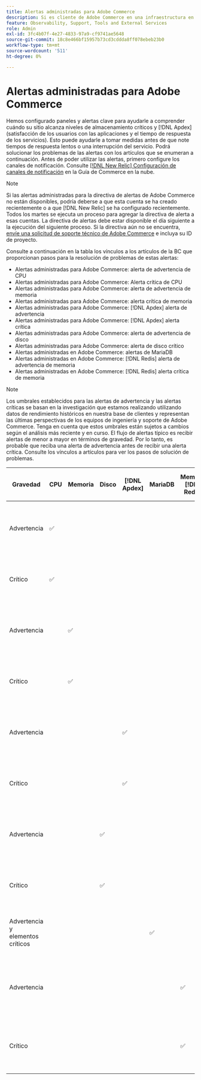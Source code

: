 ```yaml
---
title: Alertas administradas para Adobe Commerce
description: Si es cliente de Adobe Commerce en una infraestructura en la nube, puede utilizar alertas administradas para comprender el estado del sitio. Si es cliente del plan de arquitectura del plan inicial de Adobe Commerce en la infraestructura en la nube, solo recibirá alertas por las condiciones de  [!DNL Apdex]  y tasa de error.
feature: Observability, Support, Tools and External Services
role: Admin
exl-id: 3fc4b07f-4e27-4833-97a9-cf9741ae5648
source-git-commit: 18c8e466bf15957b73cd3cddda8ff078ebeb23b0
workflow-type: tm+mt
source-wordcount: '511'
ht-degree: 0%

---
```


# Alertas administradas para Adobe Commerce


Hemos configurado paneles y alertas clave para ayudarle a comprender cuándo su sitio alcanza niveles de almacenamiento críticos y [!DNL Apdex] (satisfacción de los usuarios con las aplicaciones y el tiempo de respuesta de los servicios). Esto puede ayudarle a tomar medidas antes de que note tiempos de respuesta lentos o una interrupción del servicio. Podrá solucionar los problemas de las alertas con los artículos que se enumeran a continuación. Antes de poder utilizar las alertas, primero configure los canales de notificación. Consulte [[!DNL New Relic] Configuración de canales de notificación](https://experienceleague.adobe.com/en/docs/commerce-on-cloud/user-guide/monitor/new-relic/new-relic-service) en la Guía de Commerce en la nube.

>[!NOTE]
>
>Si las alertas administradas para la directiva de alertas de Adobe Commerce no están disponibles, podría deberse a que esta cuenta se ha creado recientemente o a que [!DNL New Relic] se ha configurado recientemente. Todos los martes se ejecuta un proceso para agregar la directiva de alerta a esas cuentas. La directiva de alertas debe estar disponible el día siguiente a la ejecución del siguiente proceso. Si la directiva aún no se encuentra, [envíe una solicitud de soporte técnico de Adobe Commerce](https://experienceleague.adobe.com/en/docs/commerce-knowledge-base/kb/help-center-guide/magento-help-center-user-guide#support-case) e incluya su ID de proyecto.

Consulte a continuación en la tabla los vínculos a los artículos de la BC que proporcionan pasos para la resolución de problemas de estas alertas:

* Alertas administradas para Adobe Commerce: alerta de advertencia de CPU
* Alertas administradas para Adobe Commerce: Alerta crítica de CPU
* Alertas administradas para Adobe Commerce: alerta de advertencia de memoria
* Alertas administradas para Adobe Commerce: alerta crítica de memoria
* Alertas administradas para Adobe Commerce: [!DNL Apdex] alerta de advertencia
* Alertas administradas para Adobe Commerce: [!DNL Apdex] alerta crítica
* Alertas administradas para Adobe Commerce: alerta de advertencia de disco
* Alertas administradas para Adobe Commerce: alerta de disco crítico
* Alertas administradas en Adobe Commerce: alertas de MariaDB
* Alertas administradas en Adobe Commerce: [!DNL Redis] alerta de advertencia de memoria
* Alertas administradas en Adobe Commerce: [!DNL Redis] alerta crítica de memoria

>[!NOTE]
>
>Los umbrales establecidos para las alertas de advertencia y las alertas críticas se basan en la investigación que estamos realizando utilizando datos de rendimiento históricos en nuestra base de clientes y representan las últimas perspectivas de los equipos de ingeniería y soporte de Adobe Commerce. Tenga en cuenta que estos umbrales están sujetos a cambios según el análisis más reciente y en curso. El flujo de alertas típico es recibir alertas de menor a mayor en términos de gravedad. Por lo tanto, es probable que reciba una alerta de advertencia antes de recibir una alerta crítica. Consulte los vínculos a artículos para ver los pasos de solución de problemas.

| Gravedad | CPU | Memoria | Disco | [!DNL Apdex] | MariaDB | Memoria [!DNL Redis] | Artículo de resolución de problemas |
|----------|-----|--------|------|-------|---------|--------------|-------------------------|
| Advertencia | ✅ |        |      |       |         |              | [Alertas administradas para Adobe Commerce: alerta de advertencia de CPU](managed-alerts-for-magento-commerce-cpu-warning-alert.md) |
| Crítico | ✅ |        |      |       |         |              | [Alertas administradas para Adobe Commerce: alerta crítica de CPU](managed-alerts-on-magento-commerce-cpu-critical-alert.md) |
| Advertencia |     | ✅ |      |       |         |              | [Alertas administradas para Adobe Commerce: alerta de advertencia de memoria](managed-alerts-for-magento-commerce-memory-warning-alert.md) |
| Crítico |     | ✅ |      |       |         |              | [Alertas administradas para Adobe Commerce: alerta crítica de memoria](managed-alerts-on-magento-commerce-memory-critical-alert.md) |
| Advertencia |     |        |      | ✅ |         |              | [Alertas administradas para Adobe Commerce: [!DNL Apdex] alerta de advertencia](managed-alerts-for-magento-commerce-apdex-warning-alert.md) |
| Crítico |     |        |      | ✅ |         |              | [Alertas administradas para Adobe Commerce: [!DNL Apdex] alerta crítica](managed-alerts-for-magento-commerce-apdex-critical-alert.md) |
| Advertencia |     |        | ✅ |       |         |              | [Alertas administradas para Adobe Commerce: alerta de advertencia de disco](managed-alerts-for-magento-commerce-disk-warning-alert.md) |
| Crítico |     |        | ✅ |       |         |              | [Alertas administradas para Adobe Commerce: alerta crítica de disco](managed-alerts-for-magento-commerce-disk-critical-alert.md) |
| Advertencia y elementos críticos |     |        |      |       | ✅ |              | [Alertas administradas en Adobe Commerce: alertas de MariaDB](managed-alerts-on-magento-commerce-mariadb-alerts.md) |
| Advertencia |     |        |      |       |         | ✅ | [Alertas administradas en Adobe Commerce: [!DNL Redis] alerta de advertencia de memoria](managed-alerts-on-magento-commerce-redis-memory-warning-alert.md) |
| Crítico |     |        |      |       |         | ✅ | [Alertas administradas en Adobe Commerce: [!DNL Redis] Alerta crítica de memoria](managed-alerts-on-magento-commerce-redis-memory-critical-alert.md) |
